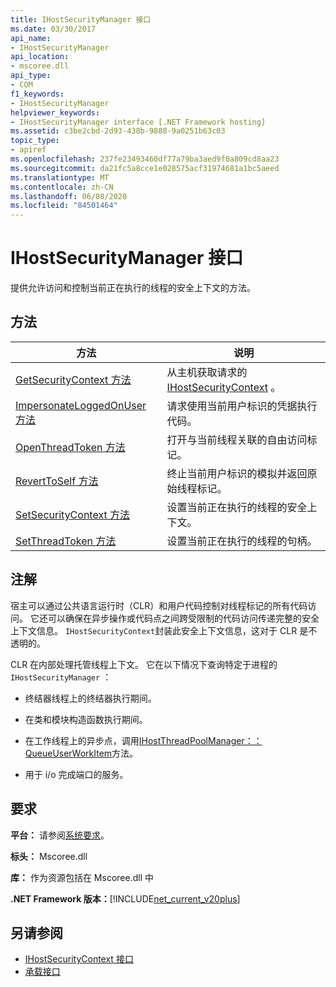 ```yaml
---
title: IHostSecurityManager 接口
ms.date: 03/30/2017
api_name:
- IHostSecurityManager
api_location:
- mscoree.dll
api_type:
- COM
f1_keywords:
- IHostSecurityManager
helpviewer_keywords:
- IHostSecurityManager interface [.NET Framework hosting]
ms.assetid: c3be2cbd-2d93-438b-9888-9a0251b63c03
topic_type:
- apiref
ms.openlocfilehash: 237fe23493460df77a79ba3aed9f0a809cd8aa23
ms.sourcegitcommit: da21fc5a8cce1e028575acf31974681a1bc5aeed
ms.translationtype: MT
ms.contentlocale: zh-CN
ms.lasthandoff: 06/08/2020
ms.locfileid: "84501464"
---
```

# <a name="ihostsecuritymanager-interface"></a>IHostSecurityManager 接口
提供允许访问和控制当前正在执行的线程的安全上下文的方法。  
  
## <a name="methods"></a>方法  
  
|方法|说明|  
|------------|-----------------|  
|[GetSecurityContext 方法](ihostsecuritymanager-getsecuritycontext-method.md)|从主机获取请求的[IHostSecurityContext](ihostsecuritycontext-interface.md) 。|  
|[ImpersonateLoggedOnUser 方法](ihostsecuritymanager-impersonateloggedonuser-method.md)|请求使用当前用户标识的凭据执行代码。|  
|[OpenThreadToken 方法](ihostsecuritymanager-openthreadtoken-method.md)|打开与当前线程关联的自由访问标记。|  
|[RevertToSelf 方法](ihostsecuritymanager-reverttoself-method.md)|终止当前用户标识的模拟并返回原始线程标记。|  
|[SetSecurityContext 方法](ihostsecuritymanager-setsecuritycontext-method.md)|设置当前正在执行的线程的安全上下文。|  
|[SetThreadToken 方法](ihostsecuritymanager-setthreadtoken-method.md)|设置当前正在执行的线程的句柄。|  
  
## <a name="remarks"></a>注解  
 宿主可以通过公共语言运行时（CLR）和用户代码控制对线程标记的所有代码访问。 它还可以确保在异步操作或代码点之间跨受限制的代码访问传递完整的安全上下文信息。 `IHostSecurityContext`封装此安全上下文信息，这对于 CLR 是不透明的。  
  
 CLR 在内部处理托管线程上下文。 它在以下情况下查询特定于进程的 `IHostSecurityManager` ：  
  
- 终结器线程上的终结器执行期间。  
  
- 在类和模块构造函数执行期间。  
  
- 在工作线程上的异步点，调用[IHostThreadPoolManager：： QueueUserWorkItem](ihostthreadpoolmanager-queueuserworkitem-method.md)方法。  
  
- 用于 i/o 完成端口的服务。  
  
## <a name="requirements"></a>要求  
 **平台：** 请参阅[系统要求](../../get-started/system-requirements.md)。  
  
 **标头：** Mscoree.dll  
  
 **库：** 作为资源包括在 Mscoree.dll 中  
  
 **.NET Framework 版本：**[!INCLUDE[net_current_v20plus](../../../../includes/net-current-v20plus-md.md)]  
  
## <a name="see-also"></a>另请参阅

- [IHostSecurityContext 接口](ihostsecuritycontext-interface.md)
- [承载接口](hosting-interfaces.md)
